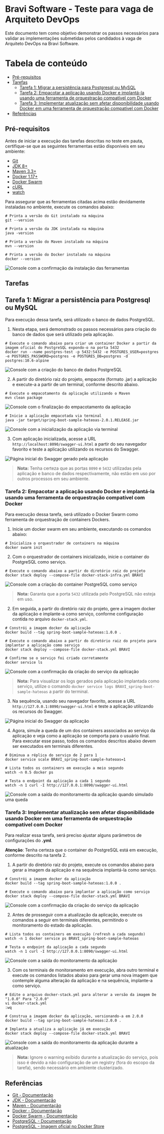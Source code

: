 # Bravi Software - Teste para vaga de Arquiteto DevOps

Este documento tem como objetivo demonstrar os passos necessários para validar as implementações submetidas pelos candidados à vaga de Arquiteto DevOps na Bravi Software.

Tabela de conteúdo
==================

- [Pré-requisitos](#pré-requisitos)
- [Tarefas](#tarefas)
  - [Tarefa 1: Migrar a persistência para Postgresql ou MySQL](#tarefa-1:-migrar-a-persistência-para-postgresql-ou-mysql)
  - [Tarefa 2: Empacotar a aplicação usando Docker e implantá-la usando uma ferramenta de orquestração compatível com Docker](#tarefa-2:-empacotar-a-aplicação-usando-docker-e-implantá-la-usando-uma-ferramenta-de-orquestração-compatível-com-Docker)
  - [Tarefa 3: Implementar atualização sem afetar disponibilidade usando Docker em uma ferramenta de orquestração compatível com Docker](#tarefa-3:-implementar-atualização-sem-afetar-disponibilidade-usando-docker-em-uma-ferramenta-de-orquestração-compatível-com-docker)
- [Referências](#referências)

## Pré-requisitos

Antes de iniciar a execução das tarefas descritas no teste em pauta, certifique-se que as seguintes ferramentas estão disponíveis em seu ambiente:

- [Git](https://git-scm.com/)
- [JDK 8+](https://www.oracle.com/technetwork/java/javase/downloads/jdk8-downloads-2133151.html)
- [Maven 3.3+](https://maven.apache.org/download.cgi)
- [Docker 1.17+](https://docs.docker.com/install/)
- [Docker Swarm](https://docs.docker.com/engine/swarm/swarm-tutorial/)
- [cURL](https://curl.haxx.se/docs/manpage.html)
- [watch](https://linux.die.net/man/1/watch)

Para assegurar que as ferramentas citadas acima estão devidamente instaladas no ambiente, execute os comandos abaixo:

```shell
# Printa a versão do Git instalado na máquina
git --version

# Printa a versão da JDK instalada na máquina
java -version

# Printa a versão do Maven instalado na máquina
mvn --version

# Printa a versão do Docker instalado na máquina
docker --version
```

![Console com a confirmação da instalação das ferramentas](docs/images/Tarefa1-Console_com_a_confirmacao_da_instalacao_das_ferramentas.png)

## Tarefas

## Tarefa 1: Migrar a persistência para Postgresql ou MySQL

Para execução dessa tarefa, será utilizado o banco de dados PostgreSQL.

1) Nesta etapa, será demonstrado os passos necessários para criação do banco de dados que será utilizado pela aplicação.

```shell
# Execute o comando abaixo para criar um container Docker a partir da imagem oficial do PostgreSQL expondo-o na porta 5432
docker run --name postgres-test -p 5432:5432 -e POSTGRES_USER=postgres -e POSTGRES_PASSWORD=postgres -e POSTGRES_DB=postgres -d postgres:10.6-alpine
```

![Console com a criação do banco de dados PostgreSQL](docs/images/Tarefa1-Console_com_a_criacao_do_banco_de_dados_PostgreSQL.png)

2) A partir do diretório raiz do projeto, empacote (formato .jar) a aplicação e execute-a a partir de um terminal, conforme descrito abaixo.

```shell
# Execute o empacotamento da aplicação utilizando o Maven
mvn clean package
```

![Console com o finalização do empacotamento da aplicação](docs/images/Tarefa1-Console_com_o_finalizacao_do_empacotamento_da_aplicacao.png)

```shell
# Inicie a aplicação empacotada via terminal
java -jar target/spring-boot-sample-hateoas-2.0.1.RELEASE.jar
```

![Console com a inicialização da aplicação via terminal](docs/images/Tarefa1-Console_com_a_inicializacao_da_aplicacao_via_terminal.png)

3) Com aplicação inicializada, acesse a URL `http://localhost:8090/swagger-ui.html` a partir do seu navegador favorito e teste a aplicação utilizando os recursos do Swagger.

![Página inicial do Swagger gerado pela aplicação](docs/images/Tarefa1-Pagina_inicial_do_Swagger_gerado_pela_aplicacao.png)

>**Nota:** Tenha certeza que as portas `8090` e `5432` utilizadas pela aplicação e banco de dados respectivamente, não estão em uso por outros processos em seu ambiente.

### Tarefa 2: Empacotar a aplicação usando Docker e implantá-la usando uma ferramenta de orquestração compatível com Docker

Para execução dessa tarefa, será utilizado o Docker Swarm como ferramenta de orquestração de containers Dockers.

1) Inicie um docker swarm em seu ambiente, executando os comandos abaixo:

```shell
# Inicializa o orquestrador de containers na máquina
docker swarm init
```

2) Com o orquestrador de containers inicializado, inicie o container do PostgreSQL como serviço.

```shell
# Execute o comando abaixo a partir do diretório raiz do projeto
docker stack deploy --compose-file docker-stack-infra.yml BRAVI
```

![Console com a criação do container PostgreSQL como serviço](docs/images/Tarefa2-Console_com_a_criacao_do_container_PostgreSQL_como_servico.png)

>**Nota:** Garanta que a porta `5432` utilizada pelo PostgreSQL não esteja em uso.

2) Em seguida, a partir do diretório raiz do projeto, gere a imagem docker da aplicação e implante-a como serviço, conforme configuração contida no arquivo `docker-stack.yml`.

```shell
# Constrói a imagem docker da aplicação 
docker build --tag spring-boot-sample-hateoas:1.0.0 .

# Execute o comando abaixo a partir do diretório raiz do projeto para implantar a aplicação como serviço
docker stack deploy --compose-file docker-stack.yml BRAVI

# Confirme se o serviço foi criado corretamente
docker service ls
```

![Console com a confirmação da criação do serviço da aplicação](docs/images/Tarefa2-Console_com_a_confirmacao_da_criacao_do_servico_da_aplicacao.png)

>**Nota:** Para visualizar os logs gerados pela aplicação implantada como serviço, utilize o comando `docker service logs BRAVI_spring-boot-sample-hateoas` a partir do terminal.

3) Na sequência, usando seu navegador favorito, acesse a URL `http://127.0.0.1:8090/swagger-ui.html` e teste a aplicação utilizando os recursos do Swagger.

![Página inicial do Swagger da aplicação](docs/images/Tarefa2-Pagina_inicial_do_Swagger_da_aplicacao.png)

4) Agora, simule a queda de um dos containers associados ao serviço da aplicação e veja como a aplicação se comporta para o usuário final. Para executar esse passo, todos os comandos descritos abaixo devem ser executados em terminais diferentes.

```shell
# Diminua a réplica do serviço de 2 para 1
docker service scale BRAVI_spring-boot-sample-hateoas=1

# Lista todos os containers em execução a meio segundo
watch -n 0.5 docker ps

# Testa o endpoint da aplicação a cada 1 segundo
watch -n 1 curl -I http://127.0.0.1:8090/swagger-ui.html
```

![Console com a saída do monitoramento da aplicação quando simulado uma queda](docs/images/Tarefa2-Console_com_a_saida_do_monitoramento_da_aplicacao_quando_simulado_uma_queda.png)

### Tarefa 3: Implementar atualização sem afetar disponibilidade usando Docker em uma ferramenta de orquestração compatível com Docker

Para realizar essa tarefa, será preciso ajustar alguns parâmetros de configurações do **.yml**.

**Atenção**: Tenha certeza que o container do PostgreSQL está em execução, conforme descrito na tarefa 2.

1) A partir do diretório raiz do projeto, execute os comandos abaixo para gerar a imagem da aplicação e na sequência implantá-la como serviço.

```shell
# Constrói a imagem docker da aplicação
docker build --tag spring-boot-sample-hateoas:1.0.0 .

# Execute o comando abaixo para implantar a aplicação como serviço
docker stack deploy --compose-file docker-stack.yml BRAVI
```

![Console com a confirmação da criação do serviço da aplicação](docs/images/Tarefa3-Console_com_a_confirmacao_da_criacao_do_servico_da_aplicacao.png)

2) Antes de prosseguir com a atualização da aplicação, execute os comandos a seguir em terminais diferentes, permitindo o monitoramento do estado da aplicação.

```shell
# Lista todos os containers em execução (refresh a cada segundo)
watch -n 1 docker service ps BRAVI_spring-boot-sample-hateoas

# Testa o endpoint da aplicação a cada segundo
watch -n 1 curl -I http://127.0.0.1:8090/swagger-ui.html
```

![Console com a saída do monitoramento da aplicação](docs/images/Tarefa3-Console_com_a_saida_do_monitoramento_da_aplicacao.png)

3) Com os terminais de monitoramento em execução, abra outro terminal e execute os comandos listados abaixo para gerar uma nova imagem que contemple alguma alteração da aplicação e na sequência, implante-a como serviço.

```shell
# Edite o arquivo docker-stack.yml para alterar a versão da imagem De "1.0.0" Para "2.0.0"
vi docker-stack.yml
:wq

# Construa a imagem docker da aplicação, versionando-a em 2.0.0
docker build --tag spring-boot-sample-hateoas:2.0.0 .

# Implanta a atualiza a aplicação já em execução
docker stack deploy --compose-file docker-stack.yml BRAVI
```

![Console com a saída do monitoramento da aplicação durante a atualização](docs/images/Tarefa3-Console_com_a_saida_do_monitoramento_da_aplicacao_durante_a_atualizacao.png)

>**Nota:** Ignore o warning exibido durante a atualização do serviço, pois isso é devido a não configuração de um registry (fora do escopo da tarefa), sendo necessário em ambiente clusterizado.

## Referências

- [Git - Documentação](https://git-scm.com/doc)
- [JDK - Documentação](https://docs.oracle.com/javase/8/docs/)
- [Maven - Documentação](https://maven.apache.org/guides/index.html)
- [Docker - Documentação](https://docs.docker.com/)
- [Docker Swarm - Documentação](https://docs.docker.com/engine/swarm/)
- [PostgreSQL - Documentação](https://www.postgresql.org/docs/10/index.html)
- [PostgreSQL - Imagem oficial no Docker Store](https://docs.docker.com/samples/library/postgres/)

